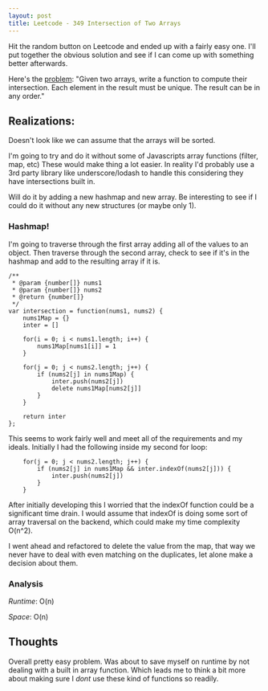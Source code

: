 ```yaml
---
layout: post
title: Leetcode - 349 Intersection of Two Arrays
---
```


Hit the random button on Leetcode and ended up with a fairly easy one. I'll put together the obvious solution and see if I can come up with something better afterwards.

Here's the [problem](https://leetcode.com/problems/intersection-of-two-arrays/): "Given two arrays, write a function to compute their intersection. Each element in the result must be unique. The result can be in any order."

## Realizations:

Doesn't look like we can assume that the arrays will be sorted. 

I'm going to try and do it without some of Javascripts array functions (filter, map, etc) These would make thing a lot easier. In reality I'd probably use a 3rd party library like underscore/lodash to handle this considering they have intersections built in.

Will do it by adding a new hashmap and new array. Be interesting to see if I could do it without any new structures (or maybe only 1).

### Hashmap!

I'm going to traverse through the first array adding all of the values to an object. Then traverse through the second array, check to see if it's in the hashmap and add to the resulting array if it is.

```
/**
 * @param {number[]} nums1
 * @param {number[]} nums2
 * @return {number[]}
 */
var intersection = function(nums1, nums2) {
    nums1Map = {}
    inter = []
  
    for(i = 0; i < nums1.length; i++) {
        nums1Map[nums1[i]] = 1
    }
  
    for(j = 0; j < nums2.length; j++) {
        if (nums2[j] in nums1Map) {
            inter.push(nums2[j])
            delete nums1Map[nums2[j]]
        }
    }
  
    return inter
};
```

This seems to work fairly well and meet all of the requirements and my ideals. Initially I had the following inside my second for loop:

```
    for(j = 0; j < nums2.length; j++) {
        if (nums2[j] in nums1Map && inter.indexOf(nums2[j])) {
            inter.push(nums2[j])
        }
    }
```

After initially developing this I worried that the indexOf function could be a significant time drain. I would assume that indexOf is doing some sort of array traversal on the backend, which could make my time complexity O(n^2).

I went ahead and refactored to delete the value from the map, that way we never have to deal with even matching on the duplicates, let alone make a decision about them.

### Analysis

*Runtime*: O(n)

*Space*: O(n)

## Thoughts

Overall pretty easy problem. Was about to save myself on runtime by not dealing with a built in array function. Which leads me to think a bit more about making sure I _dont_ use these kind of functions so readily.
